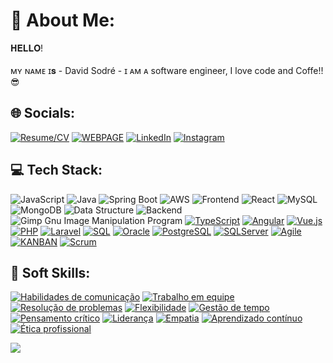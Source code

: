 # 💫 About Me:
 𝐇𝐄𝐋𝐋𝐎!<br><br>ᴍʏ ɴᴀᴍᴇ ɪ𝐬 - David Sodré - ɪ ᴀᴍ ᴀ software engineer, I love code and Coffe!!😎


## 🌐 Socials:

[![Resume/CV](https://img.shields.io/badge/RESUME-CV-red?logo=resume&logoColor=white)](https://www.davidsodre.com.br/#about) 
[![WEBPAGE](https://img.shields.io/badge/-HOMEPAGE-blue?logo=codechef&logoColor=white)](https://www.davidsodre.com.br) 
[![LinkedIn](https://img.shields.io/badge/LINKEDIN-%230077B5.svg?logo=LinkedIn&logoColor=white)](https://www.linkedin.com/in/davidsodrelins/)
[![Instagram](https://img.shields.io/badge/INSTAGRAM-%23E4405F.svg?logo=Instagram&logoColor=white)](https://www.instagram.com/davidsodrelins/)


## 💻 Tech Stack:
![JavaScript](https://img.shields.io/badge/javascript-%23323330.svg?style=for-the-badge&logo=javascript&logoColor=%23F7DF1E)
![Java](https://img.shields.io/badge/java-%23ED8B00.svg?style=for-the-badge&logo=java&logoColor=white)
![Spring Boot](https://img.shields.io/badge/Spring%20Boot-6DB33F?style=for-the-badge&logo=spring-boot&logoColor=white)
![AWS](https://img.shields.io/badge/AWS-%23FF9900.svg?style=for-the-badge&logo=amazon-aws&logoColor=white)
![Frontend](https://img.shields.io/badge/Frontend-%23563D7C.svg?style=for-the-badge&logo=bootstrap&logoColor=white)
![React](https://img.shields.io/badge/react-%2320232a.svg?style=for-the-badge&logo=react&logoColor=%2361DAFB)
![MySQL](https://img.shields.io/badge/mysql-%2300f.svg?style=for-the-badge&logo=mysql&logoColor=white)
![MongoDB](https://img.shields.io/badge/MongoDB-%234ea94b.svg?style=for-the-badge&logo=mongodb&logoColor=white)
![Data Structure](https://img.shields.io/badge/Adobe%20Premiere%20Pro-9999FF.svg?style=for-the-badge&logo=Adobe%20Premiere%20Pro&logoColor=white)
![Backend](https://img.shields.io/badge/Backend-%2300C4CC.svg?style=for-the-badge&logo=Canva&logoColor=white)
![Gimp Gnu Image Manipulation Program](https://img.shields.io/badge/Gimp-657D8B?style=for-the-badge&logo=gimp&logoColor=FFFFFF)
[![TypeScript](https://img.shields.io/badge/typescript-%23007ACC.svg?style=for-the-badge&logo=typescript&logoColor=white)](https://www.typescriptlang.org/)
[![Angular](https://img.shields.io/badge/angular-%23DD0031.svg?style=for-the-badge&logo=angular&logoColor=white)](https://angular.io/)
[![Vue.js](https://img.shields.io/badge/vue.js-%234FC08D.svg?style=for-the-badge&logo=vue.js&logoColor=white)](https://vuejs.org/)
[![PHP](https://img.shields.io/badge/php-%23777BB4.svg?style=for-the-badge&logo=php&logoColor=white)](https://www.php.net/)
[![Laravel](https://img.shields.io/badge/laravel-%23FF2D20.svg?style=for-the-badge&logo=laravel&logoColor=white)](https://laravel.com/)
[![SQL](https://img.shields.io/badge/sql-%2307405e.svg?style=for-the-badge&logo=sql&logoColor=white)](https://www.w3schools.com/sql/)
[![Oracle](https://img.shields.io/badge/oracle-%23F00000.svg?style=for-the-badge&logo=oracle&logoColor=white)](https://www.oracle.com/database/)
[![PostgreSQL](https://img.shields.io/badge/postgresql-%23336791.svg?style=for-the-badge&logo=postgresql&logoColor=white)](https://www.postgresql.org/)
[![SQLServer](https://img.shields.io/badge/sqlserver-%23CC2927.svg?style=for-the-badge&logo=microsoft-sql-server&logoColor=white)](https://www.microsoft.com/en-us/sql-server)
[![Agile](https://img.shields.io/badge/agile-%2300C4CC.svg?style=for-the-badge&logo=agile&logoColor=white)](https://agilemanifesto.org/)
[![KANBAN](https://img.shields.io/badge/kanban-%2300C4CC.svg?style=for-the-badge&logo=kanban&logoColor=white)](https://www.atlassian.com/agile/kanban)
[![Scrum](https://img.shields.io/badge/scrum-%2300C4CC.svg?style=for-the-badge&logo=scrum&logoColor=white)](https://www.scrum.org/)

## 🧰 Soft Skills:

[![Habilidades de comunicação](https://img.shields.io/badge/Habilidades%20de%20comunicação-%2300C4CC.svg?style=for-the-badge&logo=agile&logoColor=white)](https://agilemanifesto.org/)
[![Trabalho em equipe](https://img.shields.io/badge/Trabalho%20em%20equipe-%2300C4CC.svg?style=for-the-badge&logo=kanban&logoColor=white)](https://www.atlassian.com/agile/kanban)
[![Resolução de problemas](https://img.shields.io/badge/Resolução%20de%20problemas-%2300C4CC.svg?style=for-the-badge&logo=scrum&logoColor=white)](https://www.scrum.org/)
[![Flexibilidade](https://img.shields.io/badge/Flexibilidade-%2300C4CC.svg?style=for-the-badge&logo=flexibility&logoColor=white)](https://example.com/)
[![Gestão de tempo](https://img.shields.io/badge/Gestão%20de%20tempo-%2300C4CC.svg?style=for-the-badge&logo=time&logoColor=white)](https://example.com/)
[![Pensamento crítico](https://img.shields.io/badge/Pensamento%20crítico-%2300C4CC.svg?style=for-the-badge&logo=critical&logoColor=white)](https://example.com/)
[![Liderança](https://img.shields.io/badge/Liderança-%2300C4CC.svg?style=for-the-badge&logo=leadership&logoColor=white)](https://example.com/)
[![Empatia](https://img.shields.io/badge/Empatia-%2300C4CC.svg?style=for-the-badge&logo=empathy&logoColor=white)](https://example.com/)
[![Aprendizado contínuo](https://img.shields.io/badge/Aprendizado%20contínuo-%2300C4CC.svg?style=for-the-badge&logo=learning&logoColor=white)](https://example.com/)
[![Ética profissional](https://img.shields.io/badge/Ética%20profissional-%2300C4CC.svg?style=for-the-badge&logo=ethics&logoColor=white)](https://example.com/)




[![](https://visitcount.itsvg.in/api?id=davidsodrelins&label=Profile%20Views&icon=2&pretty=false)](https://visitcount.itsvg.in)
